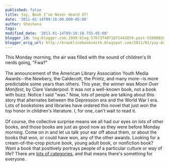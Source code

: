 ```yaml
---
published: false
title: Yay, Book I've Never Heard Of!
date: '2011-01-14T09:16:00.000-05:00'
author: Shoshana
tags: 
modified_date: '2011-01-14T09:16:18.755-05:00'
blogger_id: tag:blogger.com,1999:blog-5767374071871443859.post-558909261367820867
blogger_orig_url: http://brooklinebooksmith.blogspot.com/2011/01/yay-book-ive-never-heard-of.html
---
```


This Monday morning, the air was filled with the sound of children's lit nerds going, "Fwa?"<br /><br />The announcement of the American Library Association Youth Media Awards--the Newbery, the Caldecott, the Printz, and many more--is more predictable some years than others. This year, the winner was <i>Moon Over Manifest</i>, by Clare Vanderpool. It was not a well-known book, not a book with buzz. Notice I said "was." Now, lots of people are talking about this story that alternates between the Depression era and the World War I era. Lots of bookstores and libraries have ordered this novel that just won the top honor in children's literature. I, for one, can't wait to read it.<br /><br />Of course, the collective surprise means we all had our eyes on lots of other books, and those books are just as good now as they were before Monday morning. Come on in and let us talk your ear off about them, or about the books that won, or could have won, any of the other awards. Looking for a cream-of-the-crop picture book, young adult book, or nonfiction book? Want a book that positively portrays people of a particular culture or way of life? There are <a href="http://www.ala.org/ala/aboutala/offices/pio/mediarelationsa/factsheets/youthmediaawards.cfm">lots of categories</a>, and that means there's something for everyone.
